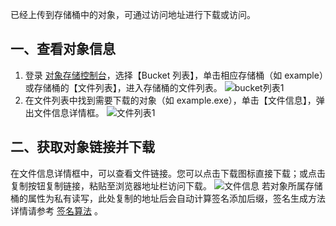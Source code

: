 已经上传到存储桶中的对象，可通过访问地址进行下载或访问。
## 一、查看对象信息
1. 登录 [对象存储控制台](http://console.tcecqpoc.fsphere.cn/cos4)，选择【Bucket 列表】，单击相应存储桶（如 example）或存储桶的【文件列表】，进入存储桶的文件列表。
![bucket列表1](http://imgcache.tcecqpoc.fsphere.cn/image/mc.qcloudimg.com/static/img/cdab7e81e5ce4be145fcce37b6ef5d84/image.png)
2. 在文件列表中找到需要下载的对象（如 example.exe），单击【文件信息】，弹出文件信息详情框。
![文件列表1](http://imgcache.tcecqpoc.fsphere.cn/image/mc.qcloudimg.com/static/img/c85e17ea7fe2e69b53970015624bc6ee/image.png)
## 二、获取对象链接并下载
在文件信息详情框中，可以查看文件链接。您可以点击下载图标直接下载；或点击复制按钮复制链接，粘贴至浏览器地址栏访问下载。
![文件信息](http://imgcache.tcecqpoc.fsphere.cn/image/mc.qcloudimg.com/static/img/9f0b0cd7660bc6334a07906b5a00c28b/image.png)
若对象所属存储桶的属性为私有读写，此处复制的地址后会自动计算签名添加后缀，签名生成方法详情请参考 [签名算法](http://tcecqpoc.fsphere.cn/document/product/436/6054) 。
